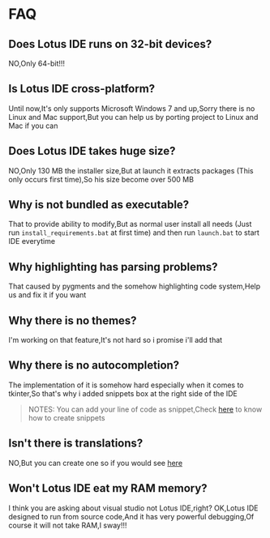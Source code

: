 # FAQ

## Does Lotus IDE runs on 32-bit devices?
NO,Only 64-bit!!!

## Is Lotus IDE cross-platform?
Until now,It's only supports Microsoft Windows 7 and up,Sorry there is no Linux and Mac support,But you can help us by porting project to Linux and Mac if you can

## Does Lotus IDE takes huge size?
NO,Only 130 MB the installer size,But at launch it extracts packages (This only occurs first time),So his size become over 500 MB

## Why is not bundled as executable?
That to provide ability to modify,But as normal user install all needs (Just run `install_requirements.bat` at first time) and then run `launch.bat` to start IDE everytime

## Why highlighting has parsing problems?
That caused by pygments and the somehow highlighting code system,Help us and fix it if you want

## Why there is no themes?
I'm working on that feature,It's not hard so i promise i'll add that

## Why there is no autocompletion?
The implementation of it is somehow hard especially when it comes to tkinter,So that's why i added snippets box at the right side of the IDE

> NOTES: You can add your line of code as snippet,Check [here](https://github.com/Rabios/Lotus/blob/master/Snippets.md) to know how to create snippets

## Isn't there is translations?
NO,But you can create one so if you would see [here](https://github.com/Rabios/Lotus/blob/master/Translate.md)

## Won't Lotus IDE eat my RAM memory?
I think you are asking about visual studio not Lotus IDE,right? OK,Lotus IDE designed to run from source code,And it has very powerful debugging,Of course it will not take RAM,I sway!!!